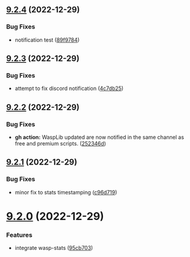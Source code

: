 ## [9.2.4](https://github.com/Torwent/WaspLib/compare/v9.2.3...v9.2.4) (2022-12-29)


### Bug Fixes

* notification test ([89f9784](https://github.com/Torwent/WaspLib/commit/89f9784a0fc099b513477cd50e9bfaefa77aabd4))



## [9.2.3](https://github.com/Torwent/WaspLib/compare/v9.2.2...v9.2.3) (2022-12-29)


### Bug Fixes

* attempt to fix discord notification ([4c7db25](https://github.com/Torwent/WaspLib/commit/4c7db2547442aa2ad01583cf71cbfaca99053b73))



## [9.2.2](https://github.com/Torwent/WaspLib/compare/v9.2.1...v9.2.2) (2022-12-29)


### Bug Fixes

* **gh action:** WaspLib updated are now notified in the same channel as free and premium scripts. ([252346d](https://github.com/Torwent/WaspLib/commit/252346dfda99ba128ac71444856e60952071bd8f))



## [9.2.1](https://github.com/Torwent/WaspLib/compare/v9.2.0...v9.2.1) (2022-12-29)


### Bug Fixes

* minor fix to stats timestamping ([c96d719](https://github.com/Torwent/WaspLib/commit/c96d7198b2dbb4f9bda903756b35ecf7013bab1f))



# [9.2.0](https://github.com/Torwent/WaspLib/compare/v9.1.0...v9.2.0) (2022-12-29)


### Features

* integrate wasp-stats ([95cb703](https://github.com/Torwent/WaspLib/commit/95cb70333e472cc9bd4c2346ddaec65775ede1b2))



